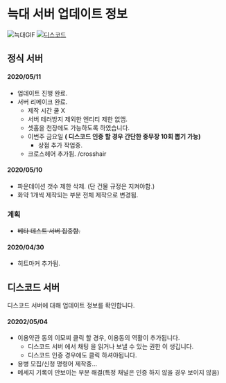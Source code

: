 # 늑대 서버 업데이트 정보
![늑대GIF](https://i.imgur.com/fH1dk5D.gif)
[![디스코드](https://i.imgur.com/nDAnUwS.png)](https://discord.gg/ZWccPtt)   
## 정식 서버
#### 2020/05/11
* 업데이트 진행 완료.
* 서버 리메이크 완료.
  * 제작 시간 쿨 X
  * 서버 테러방지 제외한 엔티티 제한 없앰.
  * 셋홈을 천장에도 가능하도록 하였습니다.
  * 이번주 금요일 **( 디스코드 인증 할 경우 간단한 중무장 10회 뽑기 가능)**
      * 상점 추가 작업중.
  * 크로스헤어 추가됨. /crosshair
  
#### 2020/05/10
* 파운데이션 갯수 제한 삭제. (단 건물 규정은 지켜야함.)
* 화약 1개씩 제작되는 부분 전체 제작으로 변경됨.
### 계획
* ~~베타 테스트 서버 집중함.~~

#### 2020/04/30
* 히트마커 추가됨.

## 디스코드 서버
디스코드 서버에 대해 업데이트 정보를 확인합니다.

#### 20202/05/04
* 이용약관 동의 이모찌 클릭 할 경우, 이용동의 역활이 추가됩니다. 
   * 디스코드 서버 에서 채팅 을 읽거나 보낼 수 있는 권한 이 생깁니다.
   * 디스코드 인증 경우에도 클릭 하셔야됩니다.
* 용병 모집/신청 명령어 제작중...
* 메세지 기록이 안보이는 부분 해결(특정 채널은 인증 하지 않을 경우 보이지 않음)
